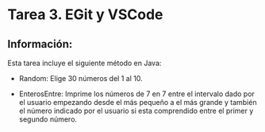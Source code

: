 # Tarea 3. EGit y VSCode

## Información:

Esta tarea incluye el siguiente método en Java:

- Random: Elige 30 números del 1 al 10.


- EnterosEntre: Imprime los números de 7 en 7 entre el intervalo dado por el usuario empezando desde el más pequeño a el más grande y también el número indicado por el usuario si esta comprendido entre el primer y segundo número.